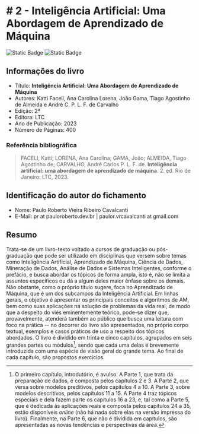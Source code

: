 # # 2 - Inteligência Artificial: Uma Abordagem de Aprendizado de Máquina

![Static Badge](https://img.shields.io/badge/Status-Estudando-grey?labelColor=31A8B8)
![Static Badge](https://img.shields.io/badge/Progresso-0_/_35-grey?labelColor=31A8B8)

## Informações do livro

- Título: **Inteligência Artificial: Uma Abordagem de Aprendizado de Máquina**
- Autores: Katti Faceli, Ana Carolina Lorena, João Gama, Tiago Agostinho de Almeida e André C. P. L. F. de Carvalho
- Edição: 2ª
- Editora: LTC
- Ano de Publicação: 2023
- Número de Páginas: 400

### Referência bibliográfica

> FACELI, Katti; LORENA, Ana Carolina; GAMA, João; ALMEIDA, Tiago Agostinho de; CARVALHO, André Carlos P. L. F. de. **Inteligência artificial: uma abordagem de aprendizado de máquina**. 2. ed. Rio de Janeiro: LTC, 2023.

## Identificação do autor do fichamento

- Nome: Paulo Roberto Vieira Ribeiro Cavalcanti
- E-Mail: pr at pauloroberto.dev.br | paulor.vrcavalcanti at gmail.com

## Resumo

Trata-se de um livro-texto voltado a cursos de graduação ou pós-graduação que pode ser utilizado em disciplinas que versem sobre temas como Inteligência Artificial, Aprendizado de Máquina, Ciência de Dados, Mineração de Dados, Análise de Dados e Sistemas Inteligentes, conforme o prefácio, e busca abordar os tópicos de forma ampla, isto é, não se limita a assuntos específicos ou dá a algum deles maior ênfase sobre os demais. Não obstante, como o próprio título sugere, foca no Aprendizado de Máquina, que é um dos subcampos da Inteligência Artificial. Em linhas gerais, o objetivo é apresentar os principais conceitos e algoritmos de AM, bem como suas aplicações na solução de problemas da vida real, de modo que a despeito do viés eminentemente teórico, pode-se dizer que, provavelmente, atenderá também ao público que busca uma leitura com foco na prática -- no decorrer do livro são apresentados, no próprio corpo textual, exemplos e casos práticos de uso a respeito dos tópicos abordados. O livro é dividido em trinta e cinco capítulos, agrupados em seis grandes partes ou módulos[^1], sendo que cada uma delas é brevemente introduzida com uma espécie de visão geral do grande tema. Ao final de cada capítulo, são propostos exercícios.

[^1]: O primeiro capítulo, introdutório, é avulso. A Parte 1, que trata da preparação de dados, é composta pelos capítulos 2 e 3. A Parte 2, que versa sobre modelos preditivos, pelos capítulos 4 a 10. A Parte 3, sobre modelos descritivos, pelos capítulos 11 a 15. A Parte 4 traz tópicos especiais e dela fazem parte os capítulos 16 a 23, e, tal como a Parte 5, que é dedicada às aplicações reais e composta pelos capítulos 24 a 35, estão disponíveis *online* (não há nada sobre elas na versão impressa do livro). Finalmente, na Parte 6, que não é dividida em capítulos, são apresentadas as novas tendências e perspectivas da área.
